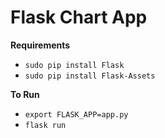Flask Chart App
====

**Requirements**

- `sudo pip install Flask`
- `sudo pip install Flask-Assets`

**To Run**

- `export FLASK_APP=app.py`
- `flask run`
